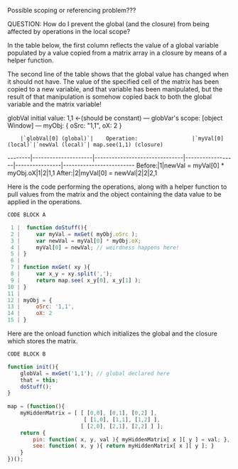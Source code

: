 
Possible scoping or referencing problem???

QUESTION: How do I prevent the global (and the closure) from being affected by operations in the local scope?

In the table below, the first column reflects the value of a global variable populated by a value copied from a matrix 
array in a closure by means of a helper function.

The second line of the table shows that the global value has changed when it should not have. The value of the specified 
cell of the matrix has been copied to a new variable, and that variable has been manipulated, but the result of that 
manipulation is somehow copied back to both the global variable and the matrix variable!

globVal initial value: 1,1 ←(should be constant) — globVar's scope: [object Window] — myObj: { oSrc: "1,1", oX: 2 }

        |`globVal[0] (global)`|    Operation:                 |`myVal[0] (local)`|`newVal (local)`| map.see(1,1) (closure)
--------|---------------------|-------------------------------|------------------|----------------|-------------------------
Before:|1|newVal = myVal[0] * myObj.oX|1|2|1,1
After:|2|myVal[0] = newVal|2|2|2,1

Here is the code performing the operations, along with a helper function to pull values from the matrix and the object 
containing the data value to be applied in the operations.

```javascript
CODE BLOCK A

 1 |  function doStuff(){
 2 |     var myVal = mxGet( myObj.oSrc );
 3 |     var newVal = myVal[0] * myObj.oX;
 4 |     myVal[0] = newVal; // weirdness happens here!
 5 | }
 6 |  
 7 | function mxGet( xy ){
 8 |     var x_y = xy.split(',');
 9 |     return map.see( x_y[0], x_y[1] );
10 | }
11 |
12 | myObj = {
13 |     oSrc: '1,1',
14 |     oX: 2
15 | }
```	

Here are the onload function which initializes the global and the closure which stores the matrix.

```javascript
CODE BLOCK B

function init(){
    globVal = mxGet('1,1'); // global declared here
    that = this;
    doStuff();
}
 
map = (function(){
    myHiddenMatrix = [ [ [0,0], [0,1], [0,2] ],
                        [ [1,0], [1,1], [1,2] ],
                       [ [2,0], [2,1], [2,2] ] ];
    return {
        pin: function( x, y, val ){ myHiddenMatrix[ x ][ y ] = val; },
        see: function( x, y ){ return myHiddenMatrix[ x ][ y ]; }
    }
})();
```	
